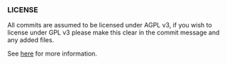 ### LICENSE
All commits are assumed to be licensed under AGPL v3, if you wish to license under GPL v3 please make this clear in the commit message and any added files.

See [here](https://www.gnu.org/licenses/why-affero-gpl.html) for more information.
